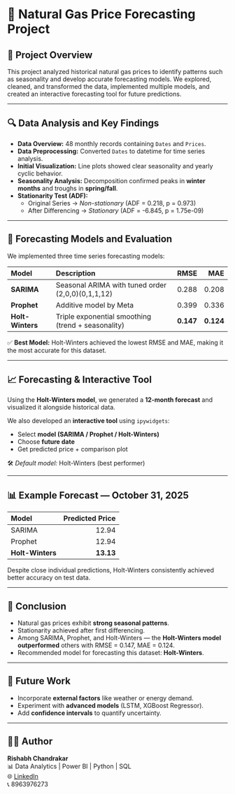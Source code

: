 # 🧮 Natural Gas Price Forecasting Project

## 📘 Project Overview
This project analyzed historical natural gas prices to identify patterns such as seasonality and develop accurate forecasting models. We explored, cleaned, and transformed the data, implemented multiple models, and created an interactive forecasting tool for future predictions.

---

## 🔍 Data Analysis and Key Findings

- **Data Overview:** 48 monthly records containing `Dates` and `Prices`.
- **Data Preprocessing:** Converted `Dates` to datetime for time series analysis.
- **Initial Visualization:** Line plots showed clear seasonality and yearly cyclic behavior.
- **Seasonality Analysis:** Decomposition confirmed peaks in **winter months** and troughs in **spring/fall**.
- **Stationarity Test (ADF):**
  - Original Series → *Non-stationary* (ADF = 0.218, p = 0.973)
  - After Differencing → *Stationary* (ADF = -6.845, p = 1.75e-09)

---

## 🤖 Forecasting Models and Evaluation

We implemented three time series forecasting models:

| Model | Description | RMSE | MAE |
| :---- | :----------- | ----: | ---: |
| **SARIMA** | Seasonal ARIMA with tuned order (2,0,0)(0,1,1,12) | 0.288 | 0.208 |
| **Prophet** | Additive model by Meta | 0.399 | 0.336 |
| **Holt-Winters** | Triple exponential smoothing (trend + seasonality) | **0.147** | **0.124** |

✅ **Best Model:** Holt-Winters achieved the lowest RMSE and MAE, making it the most accurate for this dataset.

---

## 📈 Forecasting & Interactive Tool

Using the **Holt-Winters model**, we generated a **12-month forecast** and visualized it alongside historical data.

We also developed an **interactive tool** using `ipywidgets`:
- Select **model (SARIMA / Prophet / Holt-Winters)**
- Choose **future date**
- Get predicted price + comparison plot

🛠️ *Default model:* Holt-Winters (best performer)

---

## 📊 Example Forecast — October 31, 2025

| Model | Predicted Price |
| :---- | ---------------: |
| SARIMA | 12.94 |
| Prophet | 12.94 |
| **Holt-Winters** | **13.13** |

Despite close individual predictions, Holt-Winters consistently achieved better accuracy on test data.

---

## 🧠 Conclusion

- Natural gas prices exhibit **strong seasonal patterns**.  
- Stationarity achieved after first differencing.  
- Among SARIMA, Prophet, and Holt-Winters — the **Holt-Winters model outperformed** others with RMSE = 0.147, MAE = 0.124.  
- Recommended model for forecasting this dataset: **Holt-Winters**.

---

## 🚀 Future Work
- Incorporate **external factors** like weather or energy demand.  
- Experiment with **advanced models** (LSTM, XGBoost Regressor).  
- Add **confidence intervals** to quantify uncertainty.

---

## 👨‍💻 Author
**Rishabh Chandrakar**  
📊 Data Analytics | Power BI | Python | SQL  
🌐 [LinkedIn](https://www.linkedin.com/in/rishabh-chandrakar)  
📞 8963976273  
